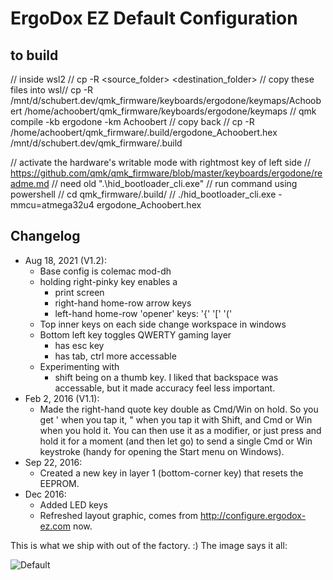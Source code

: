 # ErgoDox EZ Default Configuration

## to build
// inside wsl2
// cp -R <source_folder> <destination_folder>
// copy these files into wsl// cp -R /mnt/d/schubert.dev/qmk_firmware/keyboards/ergodone/keymaps/Achoobert /home/achoobert/qmk_firmware/keyboards/ergodone/keymaps
// qmk compile -kb ergodone -km Achoobert
// copy back // cp -R /home/achoobert/qmk_firmware/.build/ergodone_Achoobert.hex /mnt/d/schubert.dev/qmk_firmware/.build

// activate the hardware's writable mode with rightmost key of left side
// https://github.com/qmk/qmk_firmware/blob/master/keyboards/ergodone/readme.md
// need old ".\hid_bootloader_cli.exe"
// run command using powershell
// cd qmk_firmware/.build/
// ./hid_bootloader_cli.exe -mmcu=atmega32u4 ergodone_Achoobert.hex

## Changelog

* Aug 18, 2021 (V1.2): 
  * Base config is colemac mod-dh
  * holding right-pinky key enables a 
    * print screen
    * right-hand home-row arrow keys
    * left-hand home-row 'opener' keys: '{' '[' '(' 
  * Top inner keys on each side change workspace in windows
  * Bottom left key toggles QWERTY gaming layer
    * has esc key
    * has tab, ctrl more accessable 
  * Experimenting with 
    * shift being on a thumb key. I liked that backspace was accessable, but it made accuracy feel less important.
* Feb 2, 2016 (V1.1): 
  * Made the right-hand quote key double as Cmd/Win on hold. So you get ' when you tap it, " when you tap it with Shift, and Cmd or Win when you hold it. You can then use it as a modifier, or just press and hold it for a moment (and then let go) to send a single Cmd or Win keystroke (handy for opening the Start menu on Windows).
* Sep 22, 2016:
  * Created a new key in layer 1 (bottom-corner key) that resets the EEPROM.
* Dec 2016:
  * Added LED keys
  * Refreshed layout graphic, comes from http://configure.ergodox-ez.com now.

This is what we ship with out of the factory. :) The image says it all:

![Default](https://i.imgur.com/Be53jH7.png)
